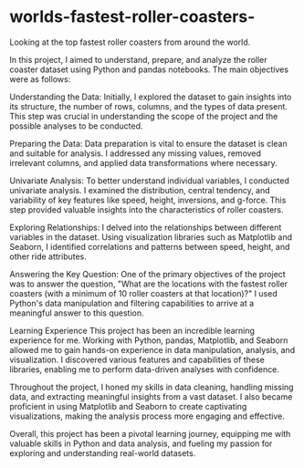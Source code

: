 # worlds-fastest-roller-coasters-
Looking at the top fastest roller coasters from around the world. 

In this project, I aimed to understand, prepare, and analyze the roller coaster dataset using Python and pandas notebooks. The main objectives were as follows:

Understanding the Data: Initially, I explored the dataset to gain insights into its structure, the number of rows, columns, and the types of data present. This step was crucial in understanding the scope of the project and the possible analyses to be conducted.

Preparing the Data: Data preparation is vital to ensure the dataset is clean and suitable for analysis. I addressed any missing values, removed irrelevant columns, and applied data transformations where necessary.

Univariate Analysis: To better understand individual variables, I conducted univariate analysis. I examined the distribution, central tendency, and variability of key features like speed, height, inversions, and g-force. This step provided valuable insights into the characteristics of roller coasters.

Exploring Relationships: I delved into the relationships between different variables in the dataset. Using visualization libraries such as Matplotlib and Seaborn, I identified correlations and patterns between speed, height, and other ride attributes.

Answering the Key Question: One of the primary objectives of the project was to answer the question, "What are the locations with the fastest roller coasters (with a minimum of 10 roller coasters at that location)?" I used Python's data manipulation and filtering capabilities to arrive at a meaningful answer to this question.

Learning Experience
This project has been an incredible learning experience for me. Working with Python, pandas, Matplotlib, and Seaborn allowed me to gain hands-on experience in data manipulation, analysis, and visualization. I discovered various features and capabilities of these libraries, enabling me to perform data-driven analyses with confidence.

Throughout the project, I honed my skills in data cleaning, handling missing data, and extracting meaningful insights from a vast dataset. I also became proficient in using Matplotlib and Seaborn to create captivating visualizations, making the analysis process more engaging and effective.

Overall, this project has been a pivotal learning journey, equipping me with valuable skills in Python and data analysis, and fueling my passion for exploring and understanding real-world datasets.
